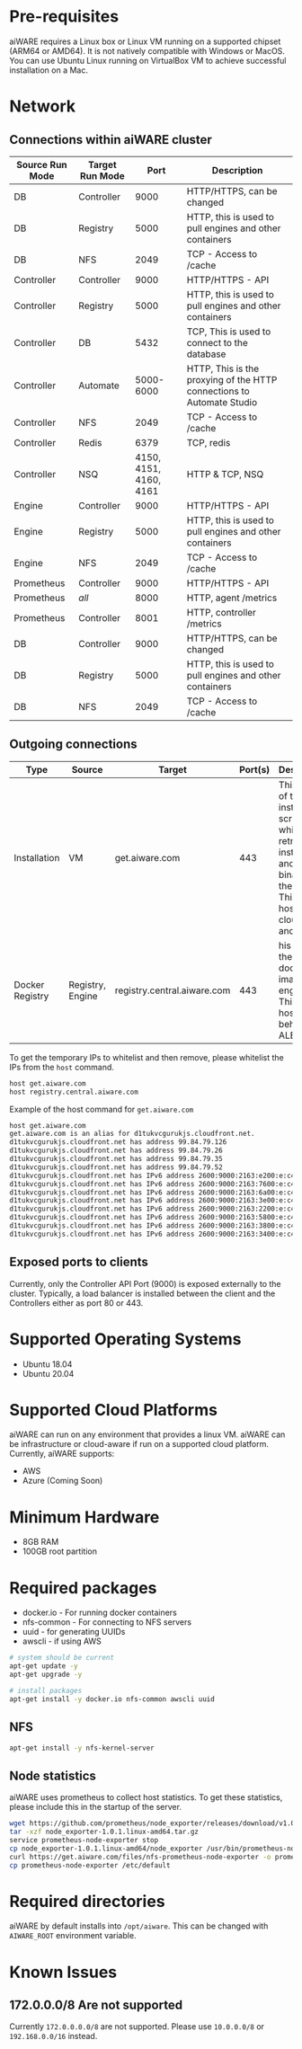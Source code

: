 # Pre-requisites
aiWARE requires a Linux box or Linux VM running on a supported chipset (ARM64 or AMD64). It is not natively compatible with Windows or MacOS. You can use Ubuntu Linux running on VirtualBox VM to achieve successful installation on a Mac.

# Network

## Connections within aiWARE cluster
| Source Run Mode | Target Run Mode | Port | Description |
| --- | --- | --- | --- |
| DB | Controller | 9000 | HTTP/HTTPS, can be changed |
| DB | Registry | 5000 | HTTP, this is used to pull engines and other containers |
| DB | NFS | 2049 | TCP - Access to /cache |
| Controller | Controller | 9000 | HTTP/HTTPS - API |
| Controller | Registry | 5000 | HTTP, this is used to pull engines and other containers |
| Controller | DB | 5432 | TCP, This is used to connect to the database |
| Controller | Automate | 5000-6000 | HTTP, This is the proxying of the HTTP connections to Automate Studio |
| Controller | NFS | 2049 | TCP - Access to /cache |
| Controller | Redis | 6379 | TCP, redis |
| Controller | NSQ | 4150, 4151, 4160, 4161 | HTTP & TCP, NSQ |
| Engine | Controller | 9000 | HTTP/HTTPS - API |
| Engine | Registry | 5000 | HTTP, this is used to pull engines and other containers |
| Engine | NFS | 2049 | TCP - Access to /cache |
| Prometheus | Controller | 9000 | HTTP/HTTPS - API |
| Prometheus | *all* | 8000 | HTTP, agent /metrics |
| Prometheus | Controller | 8001 | HTTP, controller /metrics |
| DB | Controller | 9000 | HTTP/HTTPS, can be changed |
| DB | Registry | 5000 | HTTP, this is used to pull engines and other containers |
| DB | NFS | 2049 | TCP - Access to /cache |

## Outgoing connections
| Type | Source | Target | Port(s) | Description
| ---- | ----- | ----- | ----- | ----- |
| Installation | VM | get.aiware.com | 443 | This is part of the installation scripts which retrieves install.sh and a binary for the agent.  This is hosted by cloudfront and s3. |
| Docker Registry | Registry, Engine | registry.central.aiware.com | 443 | his hosts the aiware docker images and engines.  This is hosted behind an ALB. |

To get the temporary IPs to whitelist and then remove, please whitelist the IPs from the `host` command.
```bash
host get.aiware.com
host registry.central.aiware.com
```

Example of the host command for `get.aiware.com`
```bash
host get.aiware.com                                                                                                                                                                                                                195ms  Wed Feb 24 14:14:28 2021
get.aiware.com is an alias for d1tukvcgurukjs.cloudfront.net.
d1tukvcgurukjs.cloudfront.net has address 99.84.79.126
d1tukvcgurukjs.cloudfront.net has address 99.84.79.26
d1tukvcgurukjs.cloudfront.net has address 99.84.79.35
d1tukvcgurukjs.cloudfront.net has address 99.84.79.52
d1tukvcgurukjs.cloudfront.net has IPv6 address 2600:9000:2163:e200:e:c4fd:a200:93a1
d1tukvcgurukjs.cloudfront.net has IPv6 address 2600:9000:2163:7600:e:c4fd:a200:93a1
d1tukvcgurukjs.cloudfront.net has IPv6 address 2600:9000:2163:6a00:e:c4fd:a200:93a1
d1tukvcgurukjs.cloudfront.net has IPv6 address 2600:9000:2163:3e00:e:c4fd:a200:93a1
d1tukvcgurukjs.cloudfront.net has IPv6 address 2600:9000:2163:2200:e:c4fd:a200:93a1
d1tukvcgurukjs.cloudfront.net has IPv6 address 2600:9000:2163:5800:e:c4fd:a200:93a1
d1tukvcgurukjs.cloudfront.net has IPv6 address 2600:9000:2163:3800:e:c4fd:a200:93a1
d1tukvcgurukjs.cloudfront.net has IPv6 address 2600:9000:2163:3400:e:c4fd:a200:93a1
```

## Exposed ports to clients

Currently, only the Controller API Port (9000) is exposed externally to the cluster.  Typically, a load balancer is installed
between the client and the Controllers either as port 80 or 443.

# Supported Operating Systems
* Ubuntu 18.04
* Ubuntu 20.04

# Supported Cloud Platforms
aiWARE can run on any environment that provides a linux VM.  aiWARE can be infrastructure or cloud-aware if run on a supported cloud platform.  Currently, aiWARE supports:
* AWS
* Azure (Coming Soon)

# Minimum Hardware
* 8GB RAM
* 100GB root partition

# Required packages

* docker.io - For running docker containers
* nfs-common - For connecting to NFS servers
* uuid - for generating UUIDs
* awscli - if using AWS

```bash
# system should be current
apt-get update -y
apt-get upgrade -y

# install packages
apt-get install -y docker.io nfs-common awscli uuid
```

## NFS

```bash
apt-get install -y nfs-kernel-server
```

## Node statistics
aiWARE uses prometheus to collect host statistics.  To get these statistics, please include this in the startup of the server.

```bash
wget https://github.com/prometheus/node_exporter/releases/download/v1.0.1/node_exporter-1.0.1.linux-amd64.tar.gz
tar -xzf node_exporter-1.0.1.linux-amd64.tar.gz
service prometheus-node-exporter stop
cp node_exporter-1.0.1.linux-amd64/node_exporter /usr/bin/prometheus-node-exporter
curl https://get.aiware.com/files/nfs-prometheus-node-exporter -o prometheus-node-exporter
cp prometheus-node-exporter /etc/default
```

# Required directories

aiWARE by default installs into `/opt/aiware`.  This can be changed with `AIWARE_ROOT` environment variable.

# Known Issues
## 172.0.0.0/8 Are not supported

Currently `172.0.0.0.0/8` are not supported.  Please use `10.0.0.0/8` or `192.168.0.0/16` instead.